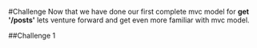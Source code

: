 #Challenge
Now that we have done our first complete mvc model for **get '/posts'** lets venture forward and get even more familiar with mvc model.

<a name="challenge1"></a>
##Challenge 1
